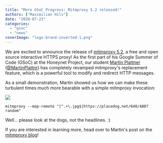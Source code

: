 ```yaml
---
title: "More GSoC Progress: Mitmproxy 5.2 released!"
authors: ["Maximilian Hils"]
date: "2020-07-23"
categories: 
  - "gsoc"
  - "news"
coverImage: "logo-brand-inverted-1.png"
---
```


We are excited to announce the release of [mitmproxy 5.2](https://github.com/mitmproxy/mitmproxy/releases/tag/v5.2), a free and open source interactive HTTPS proxy! As the first part of his Google Summer of Code (GSoC) at the Honeynet Project, our student [Martin Plattner](https://mplattner.at/) ([@MartinPlattnr](https://twitter.com/MartinPlattnr)) has completely revamped mitmproxy's replacement feature, which is a powerful tool to modify and redirect HTTP messages.

As a small demonstration, Martin showed us how we can make these turbulent times much more bearable with a simple mitmproxy invocation:

![](images/mapremote_bbc_dogs.jpg)

`mitmproxy --map-remote "|^.+\.jpg$|https://placedog.net/640/480?random"`

Well... please look at the dogs, not the headlines. :)

If you are interested in learning more, head over to Martin's post on the [mitmproxy blog](https://mitmproxy.org/posts/releases/mitmproxy52/)!
